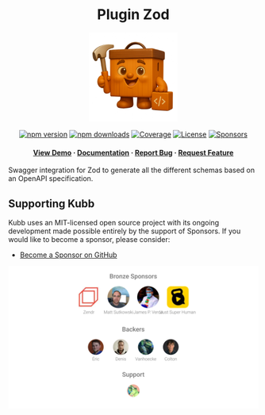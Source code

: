 <div align="center">
  <h1>Plugin Zod</h1>
  <a href="https://kubb.dev" target="_blank" rel="noopener noreferrer">
    <img width="180" src="https://raw.githubusercontent.com/kubb-labs/kubb/main/assets/logo.png" alt="Kubb logo">
  </a>


[![npm version][npm-version-src]][npm-version-href]
[![npm downloads][npm-downloads-src]][npm-downloads-href]
[![Coverage][coverage-src]][coverage-href]
[![License][license-src]][license-href]
[![Sponsors][sponsors-src]][sponsors-href]
<h4>
<a href="https://codesandbox.io/s/github/kubb-labs/kubb/tree/main//examples/typescript" target="_blank">View Demo</a>
<span> · </span>
<a href="https://kubb.dev/" target="_blank">Documentation</a>
<span> · </span>
<a href="https://github.com/kubb-labs/kubb/issues/" target="_blank">Report Bug</a>
<span> · </span>
<a href="https://github.com/kubb-labs/kubb/issues/" target="_blank">Request Feature</a>
</h4>
</div>

Swagger integration for Zod to generate all the different schemas based on an OpenAPI specification.


## Supporting Kubb

Kubb uses an MIT-licensed open source project with its ongoing development made possible entirely by the support of Sponsors. If you would like to become a sponsor, please consider:

- [Become a Sponsor on GitHub](https://github.com/sponsors/stijnvanhulle)

<p align="center">
  <a href="https://github.com/sponsors/stijnvanhulle">
    <img src="https://raw.githubusercontent.com/stijnvanhulle/sponsors/main/sponsors.svg" alt="My sponsors" />
  </a>
</p>


<!-- Badges -->

[npm-version-src]: https://img.shields.io/npm/v/@kubb/plugin-zod?flat&colorA=18181B&colorB=f58517
[npm-version-href]: https://npmjs.com/package/@kubb/plugin-zod
[npm-downloads-src]: https://img.shields.io/npm/dm/@kubb/plugin-zod?flat&colorA=18181B&colorB=f58517
[npm-downloads-href]: https://npmjs.com/package/@kubb/plugin-zod
[license-src]: https://img.shields.io/github/license/kubb-labs/kubb.svg?flat&colorA=18181B&colorB=f58517
[license-href]: https://github.com/kubb-labs/kubb/blob/main/LICENSE
[build-src]: https://img.shields.io/github/actions/workflow/status/kubb-labs/kubb/ci.yaml?style=flat&colorA=18181B&colorB=f58517
[build-href]: https://www.npmjs.com/package/@kubb/plugin-zod
[minified-src]: https://img.shields.io/bundlephobia/min/@kubb/plugin-zod?style=flat&colorA=18181B&colorB=f58517
[minified-href]: https://www.npmjs.com/package/@kubb/plugin-zod
[coverage-src]: https://img.shields.io/codecov/c/github/kubb-labs/kubb?style=flat&colorA=18181B&colorB=f58517
[coverage-href]: https://www.npmjs.com/package/@kubb/plugin-zod
[sponsors-src]: https://img.shields.io/github/sponsors/stijnvanhulle?style=flat&colorA=18181B&colorB=f58517
[sponsors-href]: https://github.com/sponsors/stijnvanhulle/
